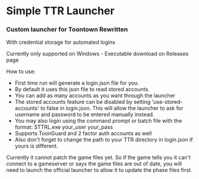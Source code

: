 # Simple TTR Launcher
### Custom launcher for Toontown Rewritten

With credential storage for automated logins

Currently only supported on Windows - Executable download on Releases page

How to use:
- First time run will generate a login.json file for you.
- By default it uses this json file to read stored accounts.
- You can add as many accounts as you want through the launcher
- The stored accounts feature can be disabled by setting 'use-stored-accounts' to false in login.json. This will allow the launcher to ask for username and password to be entered manually instead.
- You may also login using the command prompt or batch file with the format: STTRL.exe your_user your_pass
- Supports ToonGuard and 2 factor auth accounts as well
- Also don't forget to change the path to your TTR directory in login.json if yours is different.

Currently it cannot patch the game files yet. So if the game tells you it can't connect to a gameserver or says the 
game files are out of date, you will need to launch the official launcher to allow it to update the phase files first.
